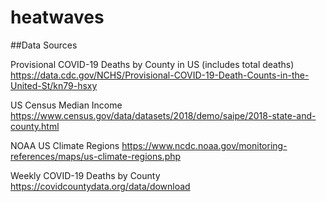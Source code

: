 # heatwaves

##Data Sources

Provisional COVID-19 Deaths by County in US (includes total deaths)
https://data.cdc.gov/NCHS/Provisional-COVID-19-Death-Counts-in-the-United-St/kn79-hsxy

US Census Median Income
https://www.census.gov/data/datasets/2018/demo/saipe/2018-state-and-county.html

NOAA US Climate Regions
https://www.ncdc.noaa.gov/monitoring-references/maps/us-climate-regions.php

Weekly COVID-19 Deaths by County
https://covidcountydata.org/data/download
